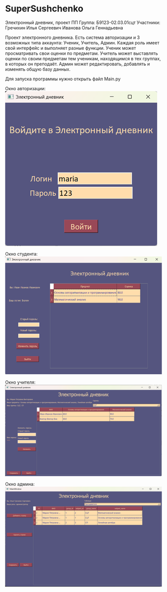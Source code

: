 # SuperSushchenko
 Электронный дневник, проект ПП
 Группа: Б9123-02.03.01сцт
 Участники:
 Гречихин Илья Сергеевич
 Иванова Ольга Геннадьевна
 
 Проект электронного дневника. Есть система авторизации и 3 возможных типа аккаунта: Ученик, Учитель, Админ.
 Каждая роль имеет свой интерфейс и выполняет разные функции.
 Ученик может просматривать свои оценки по предметам.
 Учитель может выставлять оценки по своим предметам тем ученикам, находящимся в тех группах, в которых он преподаёт.
 Админ может редактировать, добавлять и изменять общую базу данных. 
 
 Для запуска программы нужно открыть файл Main.py


Окно авторизации:
![alt text](https://github.com/NotTheStas/Super-Sushchenko/blob/main/images/login_window.png)

Окно студента:
![alt text](https://github.com/NotTheStas/Super-Sushchenko/blob/main/images/student_window.png)

Окно учителя:
![alt text](https://github.com/NotTheStas/Super-Sushchenko/blob/main/images/teacher_window.png)

Окно админа:
![alt text](https://github.com/NotTheStas/Super-Sushchenko/blob/main/images/admin_window.png)
